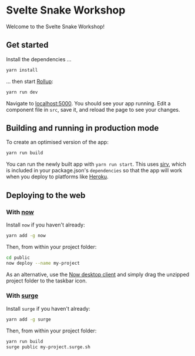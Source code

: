 # Svelte Snake Workshop

Welcome to the Svelte Snake Workshop!

## Get started

Install the dependencies …

```bash
yarn install
```

… then start [Rollup](https://rollupjs.org):

```bash
yarn run dev
```

Navigate to [localhost:5000](http://localhost:5000). You should see your app running. Edit a component file in `src`, save it, and reload the page to see your changes.

## Building and running in production mode

To create an optimised version of the app:

```bash
yarn run build
```

You can run the newly built app with `yarn run start`. This uses [sirv](https://github.com/lukeed/sirv), which is included in your package.json's `dependencies` so that the app will work when you deploy to platforms like [Heroku](https://heroku.com).

## Deploying to the web

### With [now](https://zeit.co/now)

Install `now` if you haven't already:

```bash
yarn add -g now
```

Then, from within your project folder:

```bash
cd public
now deploy --name my-project
```

As an alternative, use the [Now desktop client](https://zeit.co/download) and simply drag the unzipped project folder to the taskbar icon.

### With [surge](https://surge.sh/)

Install `surge` if you haven't already:

```bash
yarn add -g surge
```

Then, from within your project folder:

```bash
yarn run build
surge public my-project.surge.sh
```
